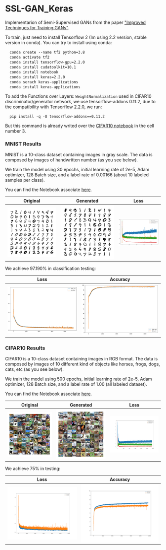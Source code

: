 # SSL-GAN_Keras

Implementarion of Semi-Supervised GANs from the paper ["Improved Techniques for Training GANs"](https://arxiv.org/abs/1606.03498).

To train, just need to install Tensorflow 2 (Im using 2.2 version, stable version in conda). You can try to install using conda:

      conda create --name tf2 python=3.8
      conda activate tf2
      conda install tensorflow-gpu=2.2.0
      conda install cudatoolkit=10.1
      conda install notebook
      conda install keras=2.2.0
      conda serach keras-applications
      conda install keras-applications

To add the Functions over Layers: `WeightNormalization` used in CIFAR10 discriminator/generator network, we use tensorflow-addons 0.11.2, due to the compatibility with Tensorflow 2.2.0, we run:

      pip install -q -U tensorflow-addons==0.11.2

But this command is already writed over the [CIFAR10 notebook](/SSGAN_Keras_CIFAR10.ipynb) in the cell number 3.

### MNIST Results

MNIST is a 10-class dataset containing images in gray scale. The data is composed by images of handwritten number (as you see below).

We train the model using 30 epochs, initial learning rate of 2e-5, Adam optimizer, 128 Batch size, and a label rate of 0.00166 (about 10 labeled samples per class).

You can find the Notebook associate [here](/SSGAN_Keras_MNIST.ipynb). 


| Original  |  Generated  | Loss |
| ------------------- | ------------------- | ------------------- |
|  ![MNIST original](/Results/MNIST/original.png) |  ![MNIST Generated](/Results/MNIST/generated.png) | ![MNIST Loss](/Results/MNIST/GAN_loss.png) |

We achieve 97.190\% in classification testing:

| Loss  |  Accuracy  |
| ------------------- | ------------------- |
|  ![MNIST Loss](/Results/MNIST/train_test_loss.png) |  ![MNIST Acc](/Results/MNIST/train_test_acc.png) |


### CIFAR10 Results

CIFAR10 is a 10-class dataset containing images in RGB format. The data is composed by images of 10 different kind of objects like horses, frogs, dogs, cats, etc (as you see below).

We train the model using 500 epochs, initial learning rate of 2e-5, Adam optimizer, 128 Batch size, and a label rate of 1.00 (all labeled dataset).

You can find the Notebook associate [here](/SSGAN_Keras_CIFAR10.ipynb).


| Original  |  Generated  | Loss |
| ------------------- | ------------------- | ------------------- |
|  ![CIFAR10 original](/Results/CIFAR10/original.png) |  ![CIFAR10 Generated](/Results/CIFAR10/generated.png) | ![CIFAR10 Loss](/Results/CIFAR10/GAN_loss.png) |

We achieve 75\% in testing:

| Loss  |  Accuracy  |
| ------------------- | ------------------- |
|  ![CIFAR10 Loss](/Results/CIFAR10/train_test_loss.png) |  ![CIFAR10 Acc](/Results/CIFAR10/train_test_acc.png) |


